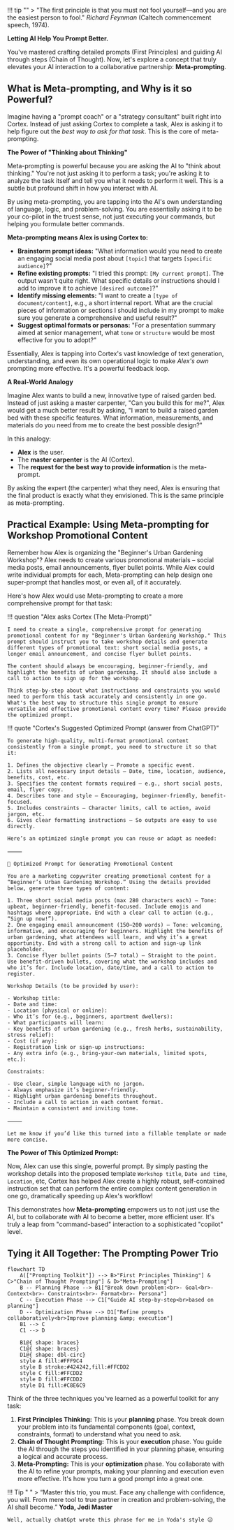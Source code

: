!!! tip ""
    > "The first principle is that you must not fool yourself—and you are the easiest person to fool." _Richard Feynman_ (Caltech commencement speech, 1974).

**Letting AI Help You Prompt Better.**

You've mastered crafting detailed prompts (First Principles) and guiding AI through steps (Chain of Thought). Now, let's explore a concept that truly elevates your AI interaction to a collaborative partnership: **Meta-prompting**.

## What is Meta-prompting, and Why is it so Powerful?

Imagine having a "prompt coach" or a "strategy consultant" built right into Cortex. Instead of just asking Cortex to complete a task, Alex is asking it to help figure out the _best way to ask for that task_. This is the core of meta-prompting.

**The Power of "Thinking about Thinking"**

Meta-prompting is powerful because you are asking the AI to "think about thinking." You're not just asking it to perform a task; you're asking it to analyze the task itself and tell you what it needs to perform it well. This is a subtle but profound shift in how you interact with AI.

By using meta-prompting, you are tapping into the AI's own understanding of language, logic, and problem-solving. You are essentially asking it to be your co-pilot in the truest sense, not just executing your commands, but helping you formulate better commands.

**Meta-prompting means Alex is using Cortex to:**

- **Brainstorm prompt ideas:** "What information would you need to create an engaging social media post about `[topic]` that targets `[specific audience]`?"
- **Refine existing prompts:** "I tried this prompt: `[My current prompt]`. The output wasn't quite right. What specific details or instructions should I add to improve it to achieve `[desired outcome]`?"
- **Identify missing elements:** "I want to create a `[type of document/content]`, e.g., a short internal report. What are the crucial pieces of information or sections I should include in my prompt to make sure you generate a comprehensive and useful result?"
- **Suggest optimal formats or personas:** "For a presentation summary aimed at senior management, what `tone` or `structure` would be most effective for you to adopt?"

Essentially, Alex is tapping into Cortex's vast knowledge of text generation, understanding, and even its own operational logic to make _Alex's own_ prompting more effective. It's a powerful feedback loop.

**A Real-World Analogy**

Imagine Alex wants to build a new, innovative type of raised garden bed. Instead of just asking a master carpenter, "Can you build this for me?", Alex would get a much better result by asking, "I want to build a raised garden bed with these specific features. What information, measurements, and materials do you need from me to create the best possible design?"

In this analogy:

- **Alex** is the user.
- The **master carpenter** is the AI (Cortex).
- The **request for the best way to provide information** is the meta-prompt.

By asking the expert (the carpenter) what they need, Alex is ensuring that the final product is exactly what they envisioned. This is the same principle as meta-prompting.

## Practical Example: Using Meta-prompting for Workshop Promotional Content

Remember how Alex is organizing the "Beginner's Urban Gardening Workshop"? Alex needs to create various promotional materials – social media posts, email announcements, flyer bullet points. While Alex could write individual prompts for each, Meta-prompting can help design one super-prompt that handles most, or even all, of it accurately.

Here's how Alex would use Meta-prompting to create a more comprehensive prompt for that task:

!!! question "Alex asks Cortex (The Meta-Prompt)"

    I need to create a single, comprehensive prompt for generating promotional content for my "Beginner's Urban Gardening Workshop." This prompt should instruct you to take workshop details and generate different types of promotional text: short social media posts, a longer email announcement, and concise flyer bullet points.

    The content should always be encouraging, beginner-friendly, and highlight the benefits of urban gardening. It should also include a call to action to sign up for the workshop.

    Think step-by-step about what instructions and constraints you would need to perform this task accurately and consistently in one go. What's the best way to structure this single prompt to ensure versatile and effective promotional content every time? Please provide the optimized prompt.

!!! quote "Cortex's Suggested Optimized Prompt (answer from ChatGPT)"

    To generate high-quality, multi-format promotional content consistently from a single prompt, you need to structure it so that it:

    1. Defines the objective clearly – Promote a specific event.
    2. Lists all necessary input details – Date, time, location, audience, benefits, cost, etc.
    3. Specifies the content formats required – e.g., short social posts, email, flyer copy.
    4. Describes tone and style – Encouraging, beginner-friendly, benefit-focused.
    5. Includes constraints – Character limits, call to action, avoid jargon, etc.
    6. Gives clear formatting instructions – So outputs are easy to use directly.

    Here’s an optimized single prompt you can reuse or adapt as needed:

    ⸻

    📢 Optimized Prompt for Generating Promotional Content

    You are a marketing copywriter creating promotional content for a “Beginner’s Urban Gardening Workshop.” Using the details provided below, generate three types of content:

    1. Three short social media posts (max 280 characters each) – Tone: upbeat, beginner-friendly, benefit-focused. Include emojis and hashtags where appropriate. End with a clear call to action (e.g., “Sign up now!”).
    2. One engaging email announcement (150–200 words) – Tone: welcoming, informative, and encouraging for beginners. Highlight the benefits of urban gardening, what attendees will learn, and why it’s a great opportunity. End with a strong call to action and sign-up link placeholder.
    3. Concise flyer bullet points (5–7 total) – Straight to the point. Use benefit-driven bullets, covering what the workshop includes and who it’s for. Include location, date/time, and a call to action to register.

    Workshop Details (to be provided by user):

    - Workshop title:
    - Date and time:
    - Location (physical or online):
    - Who it’s for (e.g., beginners, apartment dwellers):
    - What participants will learn:
    - Key benefits of urban gardening (e.g., fresh herbs, sustainability, stress relief):
    - Cost (if any):
    - Registration link or sign-up instructions:
    - Any extra info (e.g., bring-your-own materials, limited spots, etc.):

    Constraints:

    - Use clear, simple language with no jargon.
    - Always emphasize it’s beginner-friendly.
    - Highlight urban gardening benefits throughout.
    - Include a call to action in each content format.
    - Maintain a consistent and inviting tone.

    ⸻

    Let me know if you’d like this turned into a fillable template or made more concise.

**The Power of This Optimized Prompt:**

Now, Alex can use this single, powerful prompt. By simply pasting the workshop details into the proposed template `Workshop title`, `Date and time`, `Location`, etc, Cortex has helped Alex create a highly robust, self-contained instruction set that can perform the entire complex content generation in one go, dramatically speeding up Alex's workflow!

This demonstrates how **Meta-prompting** empowers us to not just use the AI, but to collaborate _with_ AI to become a better, more efficient user. It's truly a leap from "command-based" interaction to a sophisticated "copilot" level.

## Tying it All Together: The Prompting Power Trio

```mermaid
flowchart TD
    A(["Prompting Toolkit"]) --> B>"First Principles Thinking"] & C>"Chain of Thought Prompting"] & D>"Meta-Prompting"]
    B -- Planning Phase --> B1["Break down problem:<br>- Goal<br>- Context<br>- Constraints<br>- Format<br>- Persona"]
    C -- Execution Phase --> C1["Guide AI step-by-step<br>based on planning"]
    D -- Optimization Phase --> D1["Refine prompts collaboratively<br>Improve planning &amp; execution"]
    B1 --> C
    C1 --> D

    B1@{ shape: braces}
    C1@{ shape: braces}
    D1@{ shape: dbl-circ}
    style A fill:#FFF9C4
    style B stroke:#424242,fill:#FFCDD2
    style C fill:#FFCDD2
    style D fill:#FFCDD2
    style D1 fill:#C8E6C9
```

Think of the three techniques you've learned as a powerful toolkit for any task:

1. **First Principles Thinking:** This is your **planning** phase. You break down your problem into its fundamental components (goal, context, constraints, format) to understand what you need to ask.
2. **Chain of Thought Prompting:** This is your **execution** phase. You guide the AI through the steps you identified in your planning phase, ensuring a logical and accurate process.
3. **Meta-Prompting:** This is your **optimization** phase. You collaborate with the AI to refine your prompts, making your planning and execution even more effective. It's how you turn a good prompt into a great one.

!!! Tip " "
    > “Master this trio, you must. Face any challenge with confidence, you will. From mere tool to true partner in creation and problem-solving, the AI shall become.” **Yoda, Jedi Master**

    Well, actually chatGpt wrote this phrase for me in Yoda's style 😉
